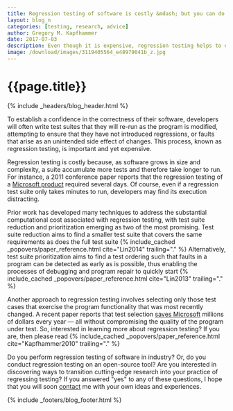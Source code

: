 ```yaml
---
title: Regression testing of software is costly &mdash; but you can do something about it!
layout: blog_n
categories: [testing, research, advice]
author: Gregory M. Kapfhammer
date: 2017-07-03
description: Even though it is expensive, regression testing helps to establish a confidence in the correctness of a program.
image: /download/images/3119405564_e48979041b_z.jpg
---
```


# {{page.title}}
{% include _headers/blog_header.html %}

To establish a confidence in the correctness of their software, developers will
often write test suites that they will re-run as the program is modified,
attempting to ensure that they have not introduced regressions, or faults that
arise as an unintended side effect of changes. This process, known as regression
testing, is important and yet expensive.

Regression testing is costly because, as software grows in size and complexity,
a suite accumulate more tests and therefore take longer to run. For instance, a
2011 conference paper reports that the regression testing of a [Microsoft
product](http://dl.acm.org/citation.cfm?id=2119649) required several days. Of
course, even if a regression test suite only takes minutes to run, developers
may find its execution distracting.

<p>
Prior work has developed many techniques to address the substantial
computational cost associated with regression testing, with test suite reduction
and prioritization emerging as two of the most promising. Test suite reduction
aims to find a smaller test suite that covers the same requirements as does the
full test suite {% include_cached _popovers/paper_reference.html cite="Lin2014"
trailing="." %} Alternatively, test suite prioritization aims to find a test
ordering such that faults in a program can be detected as early as is possible,
thus enabling the processes of debugging and program repair to quickly start {%
include_cached _popovers/paper_reference.html cite="Lin2013" trailing="." %}
</p>

<p>
Another approach to regression testing involves selecting only those test cases
that exercise the program functionality that was most recently changed. A recent
paper reports that test selection <a href =
"https://www.microsoft.com/en-us/research/publication/the-art-of-testing-less-without-sacrificing-quality/">saves
Microsoft</a> millions of dollars every year &mdash; all without compromising
the quality of the program under test. So, interested in learning more about
regression testing? If you are, then please read {% include_cached
_popovers/paper_reference.html cite="Kapfhammer2010" trailing="." %}
</p>

Do you perform regression testing of software in industry? Or, do you conduct
regression testing on an open-source tool? Are you interested in discovering
ways to transition cutting-edge research into your practice of regressing
testing? If you answered "yes" to any of these questions, I hope that you will
soon [contact]({{site.baseurl}}contact/) me with your own ideas and experiences.

{% include _footers/blog_footer.html %}
